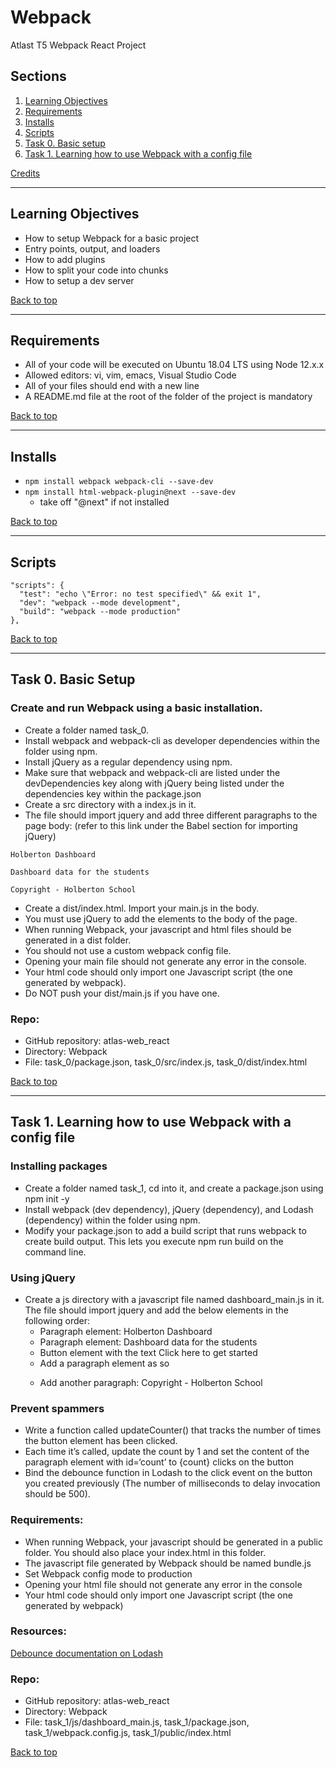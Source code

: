 # Webpack
Atlast T5 Webpack React Project

## Sections
<a name="Sections"></a>
1. [Learning Objectives](#learningObjectives)
2. [Requirements](#requirements)
3. [Installs](#installs)
4. [Scripts](#scripts)
5. [Task 0. Basic setup](#basicSetup)
6. [Task 1. Learning how to use Webpack with a config file](#webpackWithConfig)

[Credits](#Credits)

__________________________________________________________________________________________________________________________________________
## Learning Objectives
<a name="learningObjectives"></a>
- How to setup Webpack for a basic project
- Entry points, output, and loaders
- How to add plugins
- How to split your code into chunks
- How to setup a dev server

[Back to top](#Sections)
__________________________________________________________________________________________________________________________________________

## Requirements
<a name="requirements"></a>
- All of your code will be executed on Ubuntu 18.04 LTS using Node 12.x.x
- Allowed editors: vi, vim, emacs, Visual Studio Code
- All of your files should end with a new line
- A README.md file at the root of the folder of the project is mandatory

[Back to top](#Sections)
__________________________________________________________________________________________________________________________________________

## Installs
<a name="installs"></a>
- `npm install webpack webpack-cli --save-dev`
- `npm install html-webpack-plugin@next --save-dev`
  - take off "@next" if not installed

[Back to top](#Sections)
__________________________________________________________________________________________________________________________________________

## Scripts
<a name="scripts"></a>
```
"scripts": {
  "test": "echo \"Error: no test specified\" && exit 1",
  "dev": "webpack --mode development",
  "build": "webpack --mode production"
},
```

[Back to top](#Sections)
__________________________________________________________________________________________________________________________________________

## Task 0. Basic Setup
<a name="basicSetup"></a>
### Create and run Webpack using a basic installation.
- Create a folder named task_0.
- Install webpack and webpack-cli as developer dependencies within the folder using npm.
- Install jQuery as a regular dependency using npm.
- Make sure that webpack and webpack-cli are listed under the devDependencies key along with jQuery being listed under the dependencies key within the package.json
- Create a src directory with a index.js in it.
- The file should import jquery and add three different paragraphs to the page body: (refer to this link under the Babel section for importing jQuery)

```
Holberton Dashboard

Dashboard data for the students

Copyright - Holberton School
```

- Create a dist/index.html. Import your main.js in the body.
- You must use jQuery to add the elements to the body of the page.
- When running Webpack, your javascript and html files should be generated in a dist folder.
- You should not use a custom webpack config file.
- Opening your main file should not generate any error in the console.
- Your html code should only import one Javascript script (the one generated by webpack).
- Do NOT push your dist/main.js if you have one.

### Repo:

- GitHub repository: atlas-web_react
- Directory: Webpack
- File: task_0/package.json, task_0/src/index.js, task_0/dist/index.html

[Back to top](#Sections)
__________________________________________________________________________________________________________________________________________

## Task 1. Learning how to use Webpack with a config file
<a name="webpackWithConfig"></a>
### Installing packages
- Create a folder named task_1, cd into it, and create a package.json using npm init -y
- Install webpack (dev dependency), jQuery (dependency), and Lodash (dependency) within the folder using npm.
- Modify your package.json to add a build script that runs webpack to create build output. This lets you execute npm run build on the command line.

### Using jQuery
- Create a js directory with a javascript file named dashboard_main.js in it. The file should import jquery and add the below elements in the following order:
  - Paragraph element: Holberton Dashboard
  - Paragraph element: Dashboard data for the students
  - Button element with the text Click here to get started
  - Add a paragraph element as so <p id='count'></p>
  - Add another paragraph: Copyright - Holberton School

### Prevent spammers
- Write a function called updateCounter() that tracks the number of times the button element has been clicked.
- Each time it’s called, update the count by 1 and set the content of the paragraph element with id=‘count’ to {count} clicks on the button
- Bind the debounce function in Lodash to the click event on the button you created previously (The number of milliseconds to delay invocation should be 500).

### Requirements:
- When running Webpack, your javascript should be generated in a public folder. You should also place your index.html in this folder.
- The javascript file generated by Webpack should be named bundle.js
- Set Webpack config mode to production
- Opening your html file should not generate any error in the console
- Your html code should only import one Javascript script (the one generated by webpack)

### Resources:
[Debounce documentation on Lodash](https://lodash.com/docs/4.17.15#debounce)

### Repo:

- GitHub repository: atlas-web_react
- Directory: Webpack
- File: task_1/js/dashboard_main.js, task_1/package.json, task_1/webpack.config.js, task_1/public/index.html

[Back to top](#Sections)
